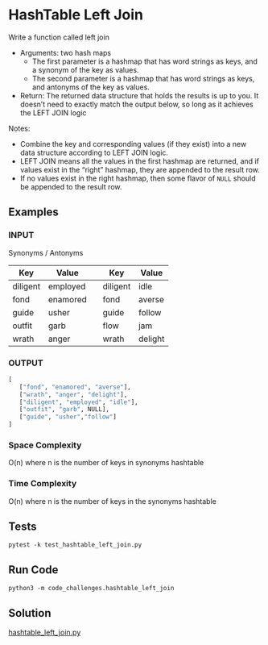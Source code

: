 # HashTable Left Join
<!-- Description of the challenge -->

Write a function called left join

- Arguments: two hash maps
  - The first parameter is a hashmap that has word strings as keys, and a synonym of the key as values.
  - The second parameter is a hashmap that has word strings as keys, and antonyms of the key as values.
- Return: The returned data structure that holds the results is up to you. It doesn’t need to exactly match the output below, so long as it achieves the LEFT JOIN logic

Notes:

- Combine the key and corresponding values (if they exist) into a new data structure according to LEFT JOIN logic.
- LEFT JOIN means all the values in the first hashmap are returned, and if values exist in the “right” hashmap, they are appended to the result row.
- If no values exist in the right hashmap, then some flavor of `NULL` should be appended to the result row.

## Examples

### INPUT

Synonyms / Antonyms

| Key | Value |  | Key | Value |
| ---- | ---- | ---- | ---- | ---- |
| diligent | employed |  | diligent | idle |
| fond | enamored |  | fond | averse |
| guide | usher |  | guide | follow |
| outfit | garb |  | flow | jam |
| wrath | anger |  | wrath | delight |

### OUTPUT

```python
[
   ["fond", "enamored", "averse"],
   ["wrath", "anger", "delight"],
   ["diligent", "employed", "idle"],
   ["outfit", "garb", NULL],
   ["guide", "usher","follow"]
]
```


### Space Complexity

O(n) where n is the number of keys in synonyms hashtable

### Time Complexity

O(n) where n is the number of keys in the synonyms hashtable

## Tests

`pytest -k test_hashtable_left_join.py`

## Run Code

`python3 -m code_challenges.hashtable_left_join`

## Solution

[hashtable_left_join.py](../../code_challenges/hashtable_left_join.py)

